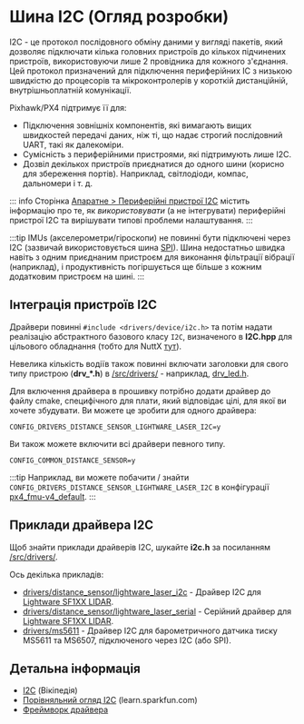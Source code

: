 # Шина I2C (Огляд розробки)

I2C - це протокол послідовного обміну даними у вигляді пакетів, який дозволяє підключати кілька головних пристроїв до кількох підчинених пристроїв, використовуючи лише 2 провідника для кожного з'єднання. Цей протокол призначений для підключення периферійних ІС з низькою швидкістю до процесорів та мікроконтролерів у короткій дистанційній, внутрішньоплатній комунікації.

Pixhawk/PX4 підтримує її для:
* Підключення зовнішніх компонентів, які вимагають вищих швидкостей передачі даних, ніж ті, що надає строгий послідовний UART, такі як далекоміри.
* Сумісність з периферійними пристроями, які підтримують лише I2C.
* Дозвіл декількох пристроїв приєднатися до одного шини (корисно для збереження портів). Наприклад, світлодіоди, компас, дальномери і т. д.

::: info Сторінка [Апаратне > Периферійні пристрої I2C](../sensor_bus/i2c_general.md) містить інформацію про те, як _використовувати_ (а не інтегрувати) периферійні пристрої I2C та вирішувати типові проблеми налаштування.
:::

:::tip IMUs (акселерометри/гіроскопи) не повинні бути підключені через I2C (зазвичай використовується шина [SPI](https://en.wikipedia.org/wiki/Serial_Peripheral_Interface_Bus)). Шина недостатньо швидка навіть з одним приєднаним пристроєм для виконання фільтрації вібрації (наприклад), і продуктивність погіршується ще більше з кожним додатковим пристроєм на шині.
:::

## Інтеграція пристроїв I2C

Драйвери повинні `#include <drivers/device/i2c.h>` та потім надати реалізацію абстрактного базового класу `I2C`, визначеного в **I2C.hpp** для цільового обладнання (тобто для NuttX [тут](https://github.com/PX4/PX4-Autopilot/blob/main/src/lib/drivers/device/nuttx/I2C.hpp)).

Невелика кількість водіїв також повинні включати заголовки для свого типу пристрою (**drv_*.h**) в [/src/drivers/](https://github.com/PX4/PX4-Autopilot/tree/main/src/drivers) - наприклад, [drv_led.h](https://github.com/PX4/PX4-Autopilot/blob/main/src/drivers/drv_led.h).

Для включення драйвера в прошивку потрібно додати драйвер до файлу cmake, специфічного для плати, який відповідає цілі, для якої ви хочете збудувати. Ви можете це зробити для одного драйвера:
```
CONFIG_DRIVERS_DISTANCE_SENSOR_LIGHTWARE_LASER_I2C=y
```

Ви також можете включити всі драйвери певного типу.
```
CONFIG_COMMON_DISTANCE_SENSOR=y
```

:::tip
Наприклад, ви можете побачити / знайти `CONFIG_DRIVERS_DISTANCE_SENSOR_LIGHTWARE_LASER_I2C` в конфігурації [px4_fmu-v4_default](https://github.com/PX4/PX4-Autopilot/blob/main/boards/px4/fmu-v4/default.px4board).
:::

## Приклади драйвера I2C

Щоб знайти приклади драйверів I2C, шукайте **i2c.h** за посиланням [/src/drivers/](https://github.com/PX4/PX4-Autopilot/tree/main/src/drivers).

Ось декілька прикладів:
* [drivers/distance_sensor/lightware_laser_i2c](https://github.com/PX4/PX4-Autopilot/tree/main/src/drivers/distance_sensor/lightware_laser_i2c) - Драйвер I2C для [Lightware SF1XX LIDAR](../sensor/sfxx_lidar.md).
* [drivers/distance_sensor/lightware_laser_serial](https://github.com/PX4/PX4-Autopilot/tree/main/src/drivers/distance_sensor/lightware_laser_serial) - Серійний драйвер для [Lightware SF1XX LIDAR](../sensor/sfxx_lidar.md).
* [drivers/ms5611](https://github.com/PX4/PX4-Autopilot/tree/main/src/drivers/barometer/ms5611) - Драйвер I2C для барометричного датчика тиску MS5611 та MS6507, підключеного через I2C (або SPI).

## Детальна інформація

* [I2C](https://en.wikipedia.org/wiki/I%C2%B2C) (Вікіпедія)
* [Порівняльний огляд I2C](https://learn.sparkfun.com/tutorials/i2c) (learn.sparkfun.com)
* [Фреймворк драйвера](../middleware/drivers.md)
